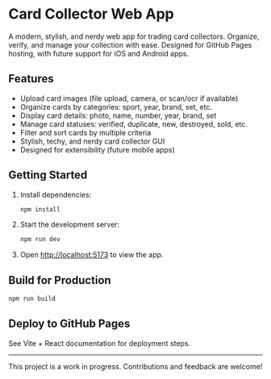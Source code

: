 # Card Collector Web App

A modern, stylish, and nerdy web app for trading card collectors. Organize, verify, and manage your collection with ease. Designed for GitHub Pages hosting, with future support for iOS and Android apps.

## Features
- Upload card images (file upload, camera, or scan/ocr if available)
- Organize cards by categories: sport, year, brand, set, etc.
- Display card details: photo, name, number, year, brand, set
- Manage card statuses: verified, duplicate, new, destroyed, sold, etc.
- Filter and sort cards by multiple criteria
- Stylish, techy, and nerdy card collector GUI
- Designed for extensibility (future mobile apps)

## Getting Started
1. Install dependencies:
   ```sh
   npm install
   ```
2. Start the development server:
   ```sh
   npm run dev
   ```
3. Open [http://localhost:5173](http://localhost:5173) to view the app.

## Build for Production
```sh
npm run build
```

## Deploy to GitHub Pages
See Vite + React documentation for deployment steps.

---

This project is a work in progress. Contributions and feedback are welcome!
